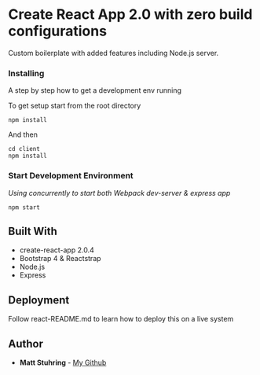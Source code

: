 # Create React App 2.0 with zero build configurations

Custom boilerplate with added features including Node.js server.

### Installing

A step by step how to get a development env running

To get setup start from the root directory

```
npm install
```

And then

```
cd client
npm install
```

### Start Development Environment

*Using concurrently to start both Webpack dev-server & express app*

```
npm start
```

## Built With

* create-react-app 2.0.4
* Bootstrap 4 & Reactstrap
* Node.js
* Express

## Deployment

Follow react-README.md to learn how to deploy this on a live system

## Author

* **Matt Stuhring** - [My Github](https://github.com/mattstuhring)
